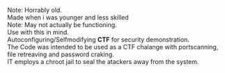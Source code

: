 Note: Horrably old.<br>
      Made when i was younger and less skilled<br>
Note: May not actually be functioning.<br>
      Use with this in mind.<br>
Autoconfiguring/Selfmodifying <b>CTF</b> for security demonstration.<br> 
The Code was intended to be used as a CTF chalange with portscanning, file retreaving and password craking.<br>
IT employs a chroot jail to seal the atackers away from the system.<br>

